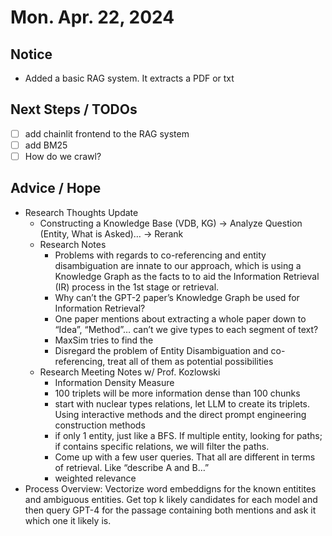 # Mon. Apr. 22, 2024

## Notice

- Added a basic RAG system. It extracts a PDF or txt

## Next Steps / TODOs

- [ ] add chainlit frontend to the RAG system
- [ ] add BM25
- [ ] How do we crawl?

## Advice / Hope

- Research Thoughts Update
  - Constructing a Knowledge Base (VDB, KG) -> Analyze Question (Entity, What is Asked)… -> Rerank
  - Research Notes
    - Problems with regards to co-referencing and entity disambiguation are innate to our approach, which is using a Knowledge Graph as the facts to to aid the Information Retrieval (IR) process in the 1st stage or retrieval.
    - Why can’t the GPT-2 paper’s Knowledge Graph be used for Information Retrieval?
    - One paper mentions about extracting a whole paper down to “Idea”, “Method”… can’t we give types to each segment of text?
    - MaxSim tries to find the 
    - Disregard the problem of Entity Disambiguation and co-referencing, treat all of them as potential possibilities
  - Research Meeting Notes w/ Prof. Kozlowski
    - Information Density Measure
    - 100 triplets will be more information dense than 100 chunks
    - start with nuclear types relations, let LLM to create its triplets. Using interactive methods and the direct prompt engineering construction methods
    - if only 1 entity, just like a BFS. If multiple entity, looking for paths; if contains specific relations, we will filter the paths.
    - Come up with a few user queries. That all are different in terms of retrieval. Like “describe A and B…”
    - weighted relevance
- Process Overview: Vectorize word embeddigns for the known entitites and ambiguous entities. Get top k likely candidates for each model and then query GPT-4 for the passage containing both mentions and ask it which one it likely is. 

